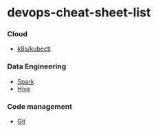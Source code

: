 # devops-cheat-sheet-list

### Cloud
- [k8s/kubectl](https://kubernetes.io/docs/reference/kubectl/cheatsheet/)

### Data Engineering
- [Spark](https://s3.amazonaws.com/assets.datacamp.com/blog_assets/PySpark_Cheat_Sheet_Python.pdf)
- [Hive](http://hortonworks.com/wp-content/uploads/2016/05/Hortonworks.CheatSheet.SQLtoHive.pdf)

### Code management
- [Git](https://github.github.com/training-kit/downloads/github-git-cheat-sheet.pdf)
